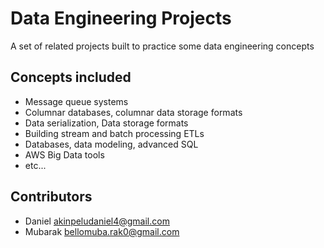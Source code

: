 # Data Engineering Projects
A set of related projects built to practice some data engineering concepts

## Concepts included
- Message queue systems
- Columnar databases, columnar data storage formats
- Data serialization, Data storage formats
- Building stream and batch processing ETLs
- Databases, data modeling, advanced SQL
- AWS Big Data tools
- etc...

## Contributors
- Daniel <akinpeludaniel4@gmail.com>
- Mubarak <bellomuba.rak0@gmail.com>

